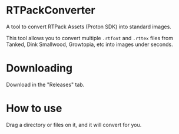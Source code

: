 # RTPackConverter
A tool to convert RTPack Assets (Proton SDK) into standard images.

This tool allows you to convert multiple `.rtfont` and `.rttex` files from Tanked, Dink Smallwood, Growtopia, etc into images under seconds.

# Downloading
Download in the "Releases" tab.

# How to use
Drag a directory or files on it, and it will convert for you.
